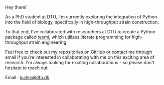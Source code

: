 Hey there! 

As a PhD student at DTU, I'm currently exploring the integration of Python into the field of biology, specifically in high-throughput strain construction. 

To that end, I've collaborated with researchers at DTU to create a Python package called [teemi](https://github.com/hiyama341/teemi), which utilizes literate programming for high-throughput strain engineering.

Feel free to check out my repositories on GitHub or contact me through email if you're interested in collaborating with me on this exciting area of research. I'm always looking for exciting collaborations - so please don't hesitate to reach out.

Email : luclev@dtu.dk

